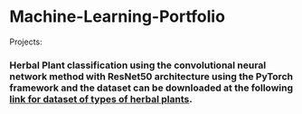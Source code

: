 # Machine-Learning-Portfolio

Projects:
### Herbal Plant classification using the convolutional neural network method with ResNet50 architecture using the PyTorch framework and the dataset can be downloaded at the following [link for dataset of types of herbal plants](https://www.kaggle.com/datasets/anefiamutiaraatha/dataset-tanaman-herbal).


